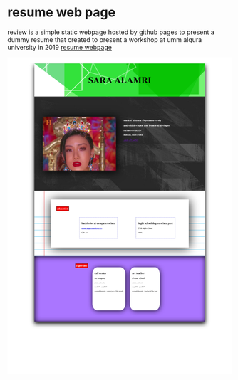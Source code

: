 # resume web page 
review 
is a simple static webpage hosted by github pages to present a dummy resume that created to present a workshop at umm alqura university in 2019 
[resume webpage](https://saraxx.github.io/github-pages-resume/)

![preview image](/preview.jpg)
